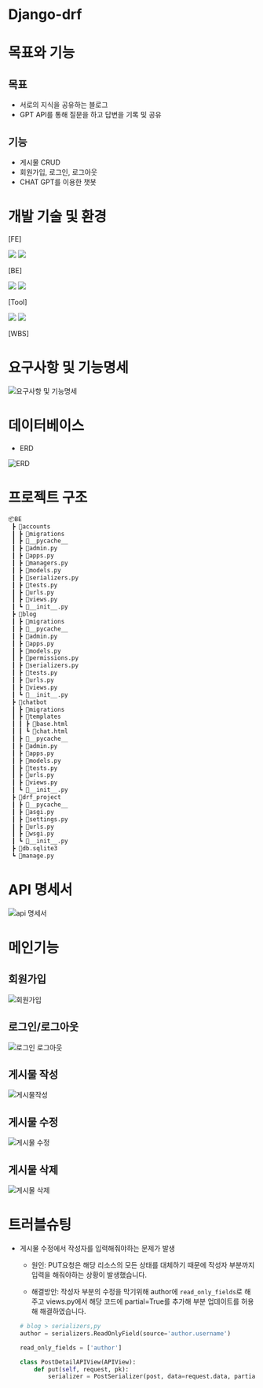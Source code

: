 # Django-drf

# 목표와 기능

## 목표

 * 서로의 지식을 공유하는 블로그
 * GPT API를 통해 질문을 하고 답변을 기록 및 공유

## 기능
 * 게시물 CRUD
 * 회원가입, 로그인, 로그아웃
 * CHAT GPT를 이용한 챗봇

# 개발 기술 및 환경
[FE]

<img src="https://img.shields.io/badge/html5-E34F26?style=for-the-badge&logo=html5&logoColor=white"> <img src="https://img.shields.io/badge/javascript-F7DF1E?style=for-the-badge&logo=javascript&logoColor=black">
<!-- <img src="https://img.shields.io/badge/css-1572B6?style=for-the-badge&logo=css3&logoColor=white"> -->

[BE]

<img src="https://img.shields.io/badge/python-3776AB?style=for-the-badge&logo=python&logoColor=white"> <img src="https://img.shields.io/badge/django-092E20?style=for-the-badge&logo=django&logoColor=white">

[Tool]

<img src="https://img.shields.io/badge/github-181717?style=for-the-badge&logo=github&logoColor=white"> <img src="https://img.shields.io/badge/Visual Studio Code-007ACC?style=for-the-badge&logo=VisualStudioCode&logoColor=white">

[WBS]




# 요구사항 및 기능명세

![요구사항 및 기능명세](https://github.com/su2minig/Django-drf/assets/141402694/84a5aef9-7599-4b70-8443-8034a7eee367)

# 데이터베이스

* ERD

![ERD](https://github.com/su2minig/Django-drf/assets/141402694/24aa62ee-de04-495a-aa39-997ac6895b20)


# 프로젝트 구조

```python
📦BE
 ┣ 📂accounts
 ┃ ┣ 📂migrations
 ┃ ┣ 📂__pycache__
 ┃ ┣ 📜admin.py
 ┃ ┣ 📜apps.py
 ┃ ┣ 📜managers.py
 ┃ ┣ 📜models.py
 ┃ ┣ 📜serializers.py
 ┃ ┣ 📜tests.py
 ┃ ┣ 📜urls.py
 ┃ ┣ 📜views.py
 ┃ ┗ 📜__init__.py
 ┣ 📂blog
 ┃ ┣ 📂migrations
 ┃ ┣ 📂__pycache__
 ┃ ┣ 📜admin.py
 ┃ ┣ 📜apps.py
 ┃ ┣ 📜models.py
 ┃ ┣ 📜permissions.py
 ┃ ┣ 📜serializers.py
 ┃ ┣ 📜tests.py
 ┃ ┣ 📜urls.py
 ┃ ┣ 📜views.py
 ┃ ┗ 📜__init__.py
 ┣ 📂chatbot
 ┃ ┣ 📂migrations
 ┃ ┣ 📂templates
 ┃ ┃ ┣ 📜base.html
 ┃ ┃ ┗ 📜chat.html
 ┃ ┣ 📂__pycache__
 ┃ ┣ 📜admin.py
 ┃ ┣ 📜apps.py
 ┃ ┣ 📜models.py
 ┃ ┣ 📜tests.py
 ┃ ┣ 📜urls.py
 ┃ ┣ 📜views.py
 ┃ ┗ 📜__init__.py
 ┣ 📂drf_project
 ┃ ┣ 📂__pycache__
 ┃ ┣ 📜asgi.py
 ┃ ┣ 📜settings.py
 ┃ ┣ 📜urls.py
 ┃ ┣ 📜wsgi.py
 ┃ ┗ 📜__init__.py
 ┣ 📜db.sqlite3
 ┗ 📜manage.py
```

# API 명세서

![api 명세서](https://github.com/su2minig/Django-drf/assets/141402694/40b88cce-43be-4cbd-934a-1883a689ad84)

# 메인기능

## 회원가입

![회원가입](https://github.com/su2minig/Django-drf/assets/141402694/02188cbe-bd8e-4ebb-8dc2-588491e9a6ce)

## 로그인/로그아웃

![로그인 로그아웃](https://github.com/su2minig/Django-drf/assets/141402694/87efc680-209d-4f3c-979c-d4c4fc84ab48)

## 게시물 작성

![게시물작성](https://github.com/su2minig/Django-drf/assets/141402694/8045ebe5-f679-4f9d-bbf3-28426a566822)

## 게시물 수정

![게시물 수정](https://github.com/su2minig/Django-drf/assets/141402694/b6286a30-e80d-4916-b3a0-ea85118d1f92)

## 게시물 삭제

![게시물 삭제](https://github.com/su2minig/Django-drf/assets/141402694/f7adf25a-44e1-4a4c-b4bc-de975acc3f36)

# 트러블슈팅

* 게시물 수정에서 작성자를 입력해줘야하는 문제가 발생
    
    * 원인: PUT요청은 해당 리소스의 모든 상태를 대체하기 때문에 작성자 부분까지 입력을 해줘야하는 상황이 발생했습니다.

    * 해결방안:
    작성자 부분의 수정을 막기위해 author에 `read_only_fields`로 해주고 views.py에서 해당 코드에 partial=True를 추가해 부분 업데이트를 허용해 해결하였습니다.
    ```python
    # blog > serializers,py
    author = serializers.ReadOnlyField(source='author.username')

    read_only_fields = ['author']
    ```

    ```python
    class PostDetailAPIView(APIView):
        def put(self, request, pk):
            serializer = PostSerializer(post, data=request.data, partial=True) # partial=True 추가
    ```
